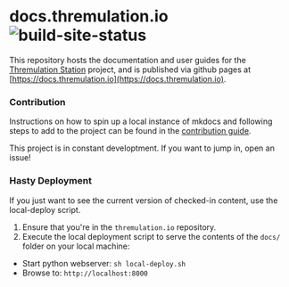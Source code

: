 # docs.thremulation.io ![build-site-status](https://github.com/mocyber/thremulation.io/workflows/build-site-preview/badge.svg)

This repository hosts the documentation and user guides for the [Thremulation Station](https://github.com/thremulation-station/thremulation-station) project, and is published via github pages at [https://docs.thremulation.io](https://docs.thremulation.io).


### Contribution

Instructions on how to spin up a local instance of mkdocs and following steps
to add to the project can be found in the [contribution guide](contribution-guide.md).  

This project is in constant developtment. If you want to jump in, open an issue!  


### Hasty Deployment

If you just want to see the current version of checked-in content, use the local-deploy script.

1. Ensure that you're in the `thremulation.io` repository.
1. Execute the local deployment script to serve the contents of the `docs/` folder on your local machine:

- Start python webserver: `sh local-deploy.sh`
- Browse to: `http://localhost:8000`
